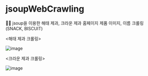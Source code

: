 # jsoupWebCrawling

🥨🍫 jsoup을 이용한 해태 제과, 크라운 제과 홈페이지 제품 이미지, 이름 크롤링 (SNACK, BISCUIT)

<해태 제과 크롤링>

![image](https://user-images.githubusercontent.com/78153919/216080275-06922705-49b6-4000-aa0c-8cde7ae5b773.png)

<크라운 제과 크롤링>

![image](https://user-images.githubusercontent.com/78153919/216080535-d01d72e2-c91d-4221-b314-d41a38c7ea79.png)
